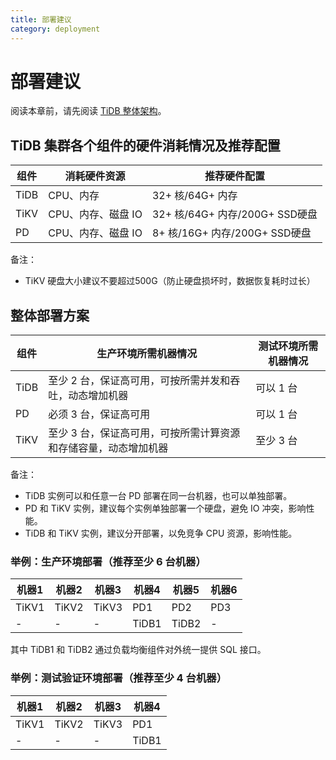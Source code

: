 ```yaml
---
title: 部署建议
category: deployment
---
```


# 部署建议

阅读本章前，请先阅读 [TiDB 整体架构](../overview.md#tidb-整体架构)。

## TiDB 集群各个组件的硬件消耗情况及推荐配置

| 组件 | 消耗硬件资源 | 推荐硬件配置 |
| ---- | -------- | -------- |
| TiDB | CPU、内存 |32+ 核/64G+ 内存 |
| TiKV | CPU、内存、磁盘 IO |32+ 核/64G+ 内存/200G+ SSD硬盘|
| PD   | CPU、内存、磁盘 IO |8+ 核/16G+ 内存/200G+ SSD硬盘 |

备注：

* TiKV 硬盘大小建议不要超过500G（防止硬盘损坏时，数据恢复耗时过长）

## 整体部署方案

| 组件 | 生产环境所需机器情况 | 测试环境所需机器情况 |
| ----- | ------- | ------- |
| TiDB | 至少 2 台，保证高可用，可按所需并发和吞吐，动态增加机器 | 可以 1 台 |
| PD | 必须 3 台，保证高可用 | 可以 1 台 |
| TiKV | 至少 3 台，保证高可用，可按所需计算资源和存储容量，动态增加机器 |至少 3 台 |

备注：

* TiDB 实例可以和任意一台 PD 部署在同一台机器，也可以单独部署。
* PD 和 TiKV 实例，建议每个实例单独部署一个硬盘，避免 IO 冲突，影响性能。
* TiDB 和 TiKV 实例，建议分开部署，以免竞争 CPU 资源，影响性能。

### 举例：生产环境部署（推荐至少 6 台机器）

|机器1|机器2|机器3|机器4|机器5|机器6|
|----|----|----|----|----|----|
|TiKV1|TiKV2|TiKV3|PD1|PD2|PD3|
|-|-|-|TiDB1|TiDB2|-|

其中 TiDB1 和 TiDB2 通过负载均衡组件对外统一提供 SQL 接口。

### 举例：测试验证环境部署（推荐至少 4 台机器）

|机器1|机器2|机器3|机器4|
|----|----|----|----|
|TiKV1|TiKV2|TiKV3|PD1|
|-|-|-|TiDB1|
